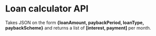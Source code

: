 # Loan calculator API

Takes JSON on the form **{loanAmount, paybackPeriod, loanType, paybackScheme}** and returns a list of **\[interest, payment]** per month.
